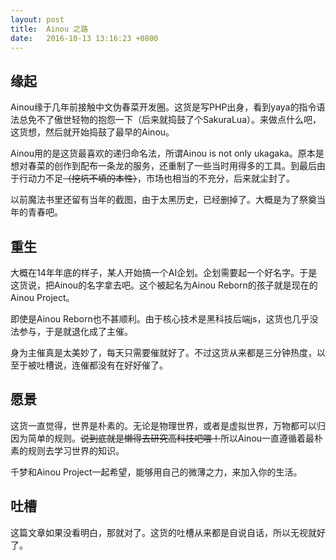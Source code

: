 ```yaml
---
layout: post
title:  Ainou 之路
date:   2016-10-13 13:16:23 +0800
---
```


## 缘起

Ainou缘于几年前接触中文伪春菜开发圈。这货是写PHP出身，看到yaya的指令语法总免不了傲世轻物的抱怨一下（后来就捣鼓了个SakuraLua）。来做点什么吧，这货想，然后就开始捣鼓了最早的Ainou。

Ainou用的是这货最喜欢的递归命名法，所谓Ainou is not only ukagaka。原本是想对春菜的创作到配布一条龙的服务，还重制了一些当时用得多的工具。到最后由于行动力不足<del>（挖坑不填的本性）</del>，市场也相当的不充分，后来就尘封了。

以前魔法书里还留有当年的截图，由于太黑历史，已经删掉了。大概是为了祭奠当年的青春吧。

## 重生

大概在14年年底的样子，某人开始搞一个AI企划。企划需要起一个好名字。于是这货说，把Ainou的名字拿去吧。这个被起名为Ainou Reborn的孩子就是现在的Ainou Project。

即使是Ainou Reborn也不甚顺利。由于核心技术是黑科技后端js，这货也几乎没法参与，于是就退化成了主催。

身为主催真是太美妙了，每天只需要催就好了。不过这货从来都是三分钟热度，以至于被吐槽说，连催都没有在好好催了。

## 愿景

这货一直觉得，世界是朴素的。无论是物理世界，或者是虚拟世界，万物都可以归因为简单的规则。<del>说到底就是懒得去研究高科技吧喂！</del>所以Ainou一直遵循着最朴素的规则去学习世界的知识。

千梦和Ainou Project一起希望，能够用自己的微薄之力，来加入你的生活。

## 吐槽

这篇文章如果没看明白，那就对了。这货的吐槽从来都是自说自话，所以无视就好了。
